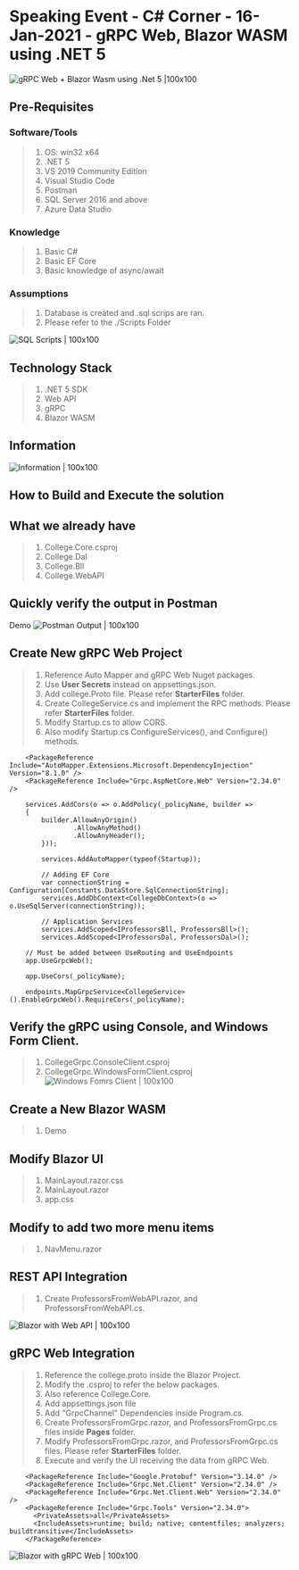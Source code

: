 # Speaking Event - C# Corner - 16-Jan-2021 - gRPC Web, Blazor WASM using .NET 5

![gRPC Web + Blazor Wasm using .Net 5 |100x100](./Documentation/Images/Jan2021.PNG)

## Pre-Requisites

### Software/Tools
> 1. OS: win32 x64
> 1. .NET 5
> 1. VS 2019 Community Edition
> 1. Visual Studio Code
> 1. Postman
> 1. SQL Server 2016 and above 
> 1. Azure Data Studio

### Knowledge
> 1. Basic C#
> 1. Basic EF Core
> 1. Basic knowledge of async/await

### Assumptions
> 1. Database is created and .sql scrips are ran.
> 1. Please refer to the ./Scripts Folder

![SQL Scripts | 100x100](./Documentation/Images/SQLScripts.PNG)

## Technology Stack

> 1. .NET 5 SDK
> 1. Web API
> 1. gRPC
> 1. Blazor WASM


## Information
![Information | 100x100](./Documentation/Images/Information.PNG)

## How to Build and Execute the solution

## What we already have
> 1. College.Core.csproj
> 1. College.Dal
> 1. College.Bll
> 1. College.WebAPI

## Quickly verify the output in Postman
Demo
![Postman Output | 100x100](./Documentation/Images/Postman_Output.PNG)

## Create New gRPC Web Project
> 1. Reference Auto Mapper and gRPC Web Nuget packages.
> 1. Use **User Secrets** instead on appsettings.json.
> 1. Add college.Proto file. Please refer **StarterFiles** folder.
> 1. Create CollegeService.cs and implement the RPC methods. Please refer **StarterFiles** folder.
> 1. Modify Startup.cs to allow CORS.
> 1. Also modify Startup.cs ConfigureServices(), and Configure() methods.
```
    <PackageReference Include="AutoMapper.Extensions.Microsoft.DependencyInjection" Version="8.1.0" />
    <PackageReference Include="Grpc.AspNetCore.Web" Version="2.34.0" />
```

```
    services.AddCors(o => o.AddPolicy(_policyName, builder =>
    {
        builder.AllowAnyOrigin()
                .AllowAnyMethod()
                .AllowAnyHeader();
        }));

        services.AddAutoMapper(typeof(Startup));

        // Adding EF Core
        var connectionString = Configuration[Constants.DataStore.SqlConnectionString];
        services.AddDbContext<CollegeDbContext>(o => o.UseSqlServer(connectionString));

        // Application Services
        services.AddScoped<IProfessorsBll, ProfessorsBll>();
        services.AddScoped<IProfessorsDal, ProfessorsDal>();
```

```
    // Must be added between UseRouting and UseEndpoints
    app.UseGrpcWeb();

    app.UseCors(_policyName);
    
    endpoints.MapGrpcService<CollegeService>().EnableGrpcWeb().RequireCors(_policyName);
```

## Verify the gRPC using Console, and Windows Form Client.
> 1. CollegeGrpc.ConsoleClient.csproj
> 1. CollegeGrpc.WindowsFormClient.csproj
![Windows Fomrs Client | 100x100](./Documentation/Images/WindowsFormsClient.PNG)

## Create a New Blazor WASM
> 1. Demo

## Modify Blazor UI
> 1. MainLayout.razor.css
> 1. MainLayout.razor
> 1. app.css

## Modify to add two more menu items
> 1. NavMenu.razor

## REST API Integration
> 1. Create ProfessorsFromWebAPI.razor, and ProfessorsFromWebAPI.cs.

![Blazor with Web API | 100x100](./Documentation/Images/WebAPI_Blazor.PNG)

## gRPC Web Integration
> 1. Reference the college.proto inside the Blazor Project.
> 1. Modify the .csproj to refer the below packages.
> 1. Also reference College.Core.
> 1. Add appsettings.json file
> 1. Add "GrpcChannel" Dependencies inside Program.cs.
> 1. Create ProfessorsFromGrpc.razor, and ProfessorsFromGrpc.cs files inside **Pages** folder.
> 1. Modify ProfessorsFromGrpc.razor, and ProfessorsFromGrpc.cs files. Please refer **StarterFiles** folder.
> 1. Execute and verify the UI receiving the data from gRPC Web.
```
    <PackageReference Include="Google.Protobuf" Version="3.14.0" />
    <PackageReference Include="Grpc.Net.Client" Version="2.34.0" />
    <PackageReference Include="Grpc.Net.Client.Web" Version="2.34.0" />
    <PackageReference Include="Grpc.Tools" Version="2.34.0">
      <PrivateAssets>all</PrivateAssets>
      <IncludeAssets>runtime; build; native; contentfiles; analyzers; buildtransitive</IncludeAssets>
    </PackageReference>
```
![Blazor with gRPC Web | 100x100](./Documentation/Images/gRPCWeb_Blazor.PNG)



